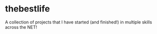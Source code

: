 # thebestlife
A collection of projects that I have started (and finished!) in multiple skills across the NET!
